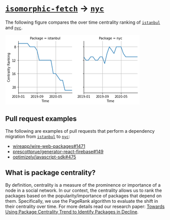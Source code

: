 # [`isomorphic-fetch`](https://www.npmjs.com/package/istanbul) -> [`nyc`](https://www.npmjs.com/package/nyc)

The following figure compares the over time centrality ranking of [`istanbul`](https://www.npmjs.com/package/istanbul) and [`nyc`](https://www.npmjs.com/package/nyc).

![the centrality of istanbul and nyc](../figs/istanbul_nyc.png)

## Pull request examples

The following are examples of pull requests that perform a dependency migration from [`istanbul`](https://www.npmjs.com/package/istanbul) to [`nyc`](https://www.npmjs.com/package/nyc):

- [wireapp/wire-web-packages#1471](https://github.com/wireapp/wire-web-packages/pull/1471)
- [prescottprue/generator-react-firebase#149](https://github.com/prescottprue/generator-react-firebase/pull/149)
- [optimizely/javascript-sdk#475](https://github.com/optimizely/javascript-sdk/pull/475)

## What is package centrality?

By definition, centrality is a measure of the prominence or importance of a node in a social network.
In our context, the centrality allows us to rank the packages based on the popularity/importance of packages that depend on them.
Specifically, we use the PageRank algorithm to evaluate the shift in their centrality over time.
For more details read our research paper: [Towards Using Package Centrality Trend to Identify Packages in Decline](https://arxiv.org/abs/2107.10168).
